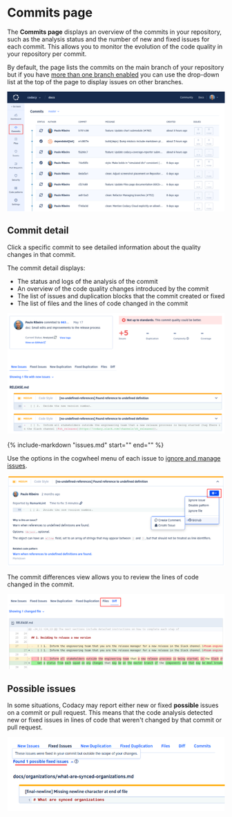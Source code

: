 # Commits page

The **Commits page** displays an overview of the commits in your repository, such as the analysis status and the number of new and fixed issues for each commit. This allows you to monitor the evolution of the code quality in your repository per commit.

By default, the page lists the commits on the main branch of your repository but if you have [more than one branch enabled](../repositories-configure/managing-branches.md) you can use the drop-down list at the top of the page to display issues on other branches.

![Commits page](images/commits.png)

## Commit detail

Click a specific commit to see detailed information about the quality changes in that commit.

The commit detail displays:

* The status and logs of the analysis of the commit
* An overview of the code quality changes introduced by the commit
* The list of issues and duplication blocks that the commit created or fixed
* The list of files and the lines of code changed in the commit

![New issues in the commit detail](images/commits-detail.png)

{%
    include-markdown "issues.md"
    start="<!--issue-detail-start-->"
    end="<!--issue-detail-end-->"
%}

Use the options in the cogwheel menu of each issue to [ignore and manage issues](issues.md#ignoring-and-managing-issues).

![Expanded issue view](images/commits-detail-issue-actions.png)

The commit differences view allows you to review the lines of code changed in the commit.

![Commit differences view](images/commits-differences.png)

## Possible issues

In some situations, Codacy may report either new or fixed **possible** issues on a commit or pull request. This means that the code analysis detected new or fixed issues in lines of code that weren't changed by that commit or pull request.

![Possible fixed issue in a commit](images/commits-possible-issues.png)
